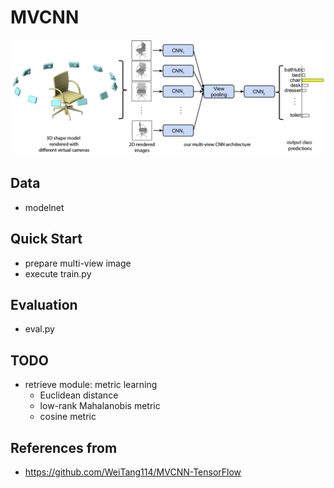 # MVCNN
![](assets/mvcnn_framework.png)

## Data
- modelnet

## Quick Start
- prepare multi-view image
- execute train.py

## Evaluation
- eval.py

## TODO
- retrieve module: metric learning
    - Euclidean distance
    - low-rank Mahalanobis metric
    - cosine metric

## References from
- https://github.com/WeiTang114/MVCNN-TensorFlow